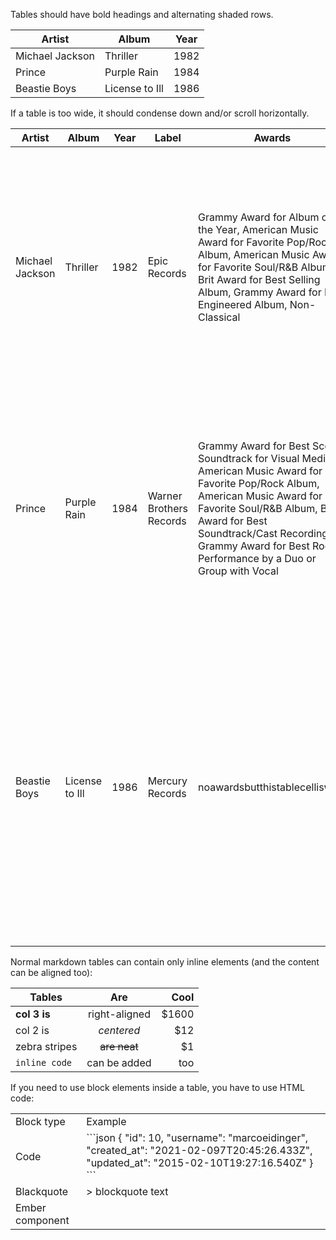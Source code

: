 Tables should have bold headings and alternating shaded rows.

| Artist            | Album           | Year |
|-------------------|-----------------|------|
| Michael Jackson   | Thriller        | 1982 |
| Prince            | Purple Rain     | 1984 |
| Beastie Boys      | License to Ill  | 1986 |

If a table is too wide, it should condense down and/or scroll horizontally.

| Artist            | Album           | Year | Label       | Awards   | Songs     |
|-------------------|-----------------|------|-------------|----------|-----------|
| Michael Jackson   | Thriller        | 1982 | Epic Records | Grammy Award for Album of the Year, American Music Award for Favorite Pop/Rock Album, American Music Award for Favorite Soul/R&B Album, Brit Award for Best Selling Album, Grammy Award for Best Engineered Album, Non-Classical | Wanna Be Startin' Somethin', Baby Be Mine, The Girl Is Mine, Thriller, Beat It, Billie Jean, Human Nature, P.Y.T. (Pretty Young Thing), The Lady in My Life |
| Prince            | Purple Rain     | 1984 | Warner Brothers Records | Grammy Award for Best Score Soundtrack for Visual Media, American Music Award for Favorite Pop/Rock Album, American Music Award for Favorite Soul/R&B Album, Brit Award for Best Soundtrack/Cast Recording, Grammy Award for Best Rock Performance by a Duo or Group with Vocal | Let's Go Crazy, Take Me With U, The Beautiful Ones, Computer Blue, Darling Nikki, When Doves Cry, I Would Die 4 U, Baby I'm a Star, Purple Rain |
| Beastie Boys      | License to Ill  | 1986 | Mercury Records | noawardsbutthistablecelliswide | Rhymin & Stealin, The New Style, She's Crafty, Posse in Effect, Slow Ride, Girls, (You Gotta) Fight for Your Right, No Sleep Till Brooklyn, Paul Revere, Hold It Now, Hit It, Brass Monkey, Slow and Low, Time to Get Ill |

Normal markdown tables can contain only inline elements (and the content can be aligned too):

| Tables        | Are           | Cool  |
| ------------- |:-------------:| -----:|
| **col 3 is**  | right-aligned | $1600 |
| col 2 is      | *centered*    |   $12 |
| zebra stripes | ~~are neat~~  |    $1 |
| `inline code` | can be added  |   too |

If you need to use block elements inside a table, you have to use HTML code:

<table>
    <tr>
        <td> Block type </td>
        <td> Example </td>
    </tr>
    <tr>
        <td> Code </td>
        <td>
            ```json
            {
            "id": 10,
            "username": "marcoeidinger",
            "created_at": "2021-02-097T20:45:26.433Z",
            "updated_at": "2015-02-10T19:27:16.540Z"
            }
            ```
        </td>
    </tr>
    <tr>
        <td> Blackquote </td>
        <td>
            > blockquote text
        </td>
    </tr>
    <tr>
        <td> Ember component </td>
        <td>
            <DocNpmVersion class="doc-test-markdown-basic-styling" />
        </td>
    </tr>
</table>

